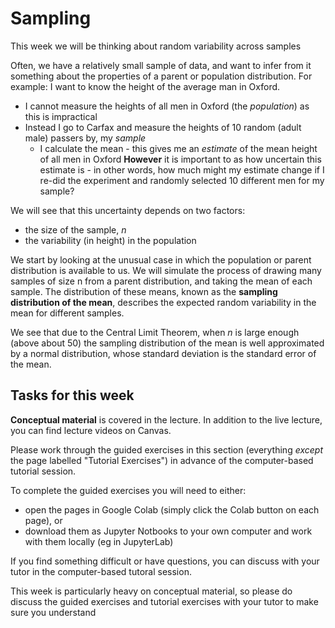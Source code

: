 #  Sampling


This week we will be thinking about random variability across samples

Often, we have a relatively small sample of data, and want to infer
from it something about the properties of a parent or population
distribution. For example: I want to know the height of the average man in Oxford.
* I cannot measure the heights of all men in Oxford (the *population*) as this is impractical
* Instead I go to Carfax and measure the heights of 10 random (adult male) passers by, my *sample*
    *  I calculate the mean - this gives me an *estimate* of the mean height of
all men in Oxford
**However** it is important to as how uncertain this estimate is - in other words, how much might my estimate change if I re-did the experiment and randomly selected 10 different men for my sample?

We will see that this uncertainty depends on two factors:
* the size of the sample, $n$
* the variability (in height) in the population

We start by looking at the unusual case in which the population or
parent distribution is available to us. We will simulate the process of drawing many samples of size n
from a parent distribution, and taking the mean of each sample. The
distribution of these means, known as the **sampling distribution of
the mean**, describes the expected random variability in the mean
for different samples.

We see that due to the Central Limit Theorem, when $n$ is large enough
(above about 50) the sampling distribution of the mean is well
approximated by a normal distribution, whose standard deviation is the
standard error of the mean.


## Tasks for this week

**Conceptual material** is covered in the lecture. In addition to the
live lecture, you can find lecture videos on Canvas.

Please work through the guided exercises in this section (everything
*except* the page labelled "Tutorial Exercises") in advance of
the computer-based tutorial session.

To complete the guided exercises you will need to either:

* open the pages in Google Colab (simply click the Colab button on each page), or
* download them as Jupyter Notbooks to your own computer and work
with them locally (eg in JupyterLab)


If you find something difficult or have questions, you can discuss
with your tutor in the computer-based tutoral session.

This week is particularly heavy on conceptual material, so please do
discuss the guided exercises and tutorial exercises with your tutor to
make sure you understand

